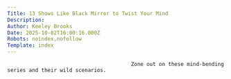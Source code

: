```yaml
---
Title: 13 Shows Like Black Mirror to Twist Your Mind
Description: 
Author: Keeley Brooks
Date: 2025-10-02T16:00:16.000Z
Robots: noindex,nofollow
Template: index
---
```


                                            Zone out on these mind-bending series and their wild scenarios.
                                        